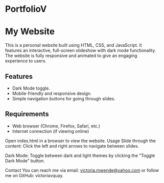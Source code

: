 # PortfolioV

# My Website

This is a personal website built using HTML, CSS, and JavaScript. It features an interactive, full-screen slideshow with dark mode functionality. 
The website is fully responsive and animated to give an engaging experience to users.

## Features
- Dark Mode toggle.
- Mobile-friendly and responsive design.
- Simple navigation buttons for going through slides.

## Requirements
- Web browser (Chrome, Firefox, Safari, etc.)
- Internet connection (if viewing online)

Open index.html in a browser to view the website.
Usage
Slide through the content: Click the left and right arrows to navigate between slides.

Dark Mode: Toggle between dark and light themes by clicking the "Toggle Dark Mode" button.

Contact
You can reach me via email: victoria.mwende@yahoo.com or follow me on GitHub: victoriavquay.
